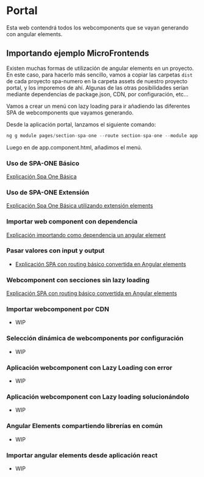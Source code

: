 # Portal

Esta web contendrá todos los webcomponents que se vayan generando con angular elements.

## Importando ejemplo MicroFrontends

Existen muchas formas de utilización de angular elements en un proyecto. En este caso, para hacerlo más sencillo, vamos a copiar las carpetas ```dist``` de cada proyecto spa-numero en la carpeta assets de nuestro proyecto portal, y los imporemos de ahí. Algunas de las otras posibilidades serían mediante dependencias de package.json, CDN, por configuración, etc...

Vamos a crear un menú con lazy loading para ir añadiendo las diferentes SPA de webcomponents que vayamos generando.

Desde la aplicación portal, lanzamos el siguiente comando:

```js
ng g module pages/section-spa-one --route section-spa-one --module app.module
```

Luego en de app.component.html, añadimos el menú.

### Uso de SPA-ONE Básico

[Explicación Spa One Básica](https://github.com/jesuscuesta/angular-elements/blob/doc/portal/portal/readme/spa-one.md)

### Uso de SPA-ONE Extensión

[Explicación Spa One Básica utilizando extensión elements](https://github.com/jesuscuesta/angular-elements/blob/doc/portal/portal/readme/spa-one-ext.md)

### Importar web component con dependencia

[Explicación importando como dependencia un angular element](https://github.com/jesuscuesta/angular-elements/blob/doc/portal/portal/readme/spa-github.md)

### Pasar valores con input y output

- [Explicación SPA con routing básico convertida en Angular elements](https://github.com/jesuscuesta/angular-elements/blob/doc/portal/portal/readme/spa-input.md)

### Webcomponent con secciones sin lazy loading

[Explicación SPA con routing básico convertida en Angular elements](https://github.com/jesuscuesta/angular-elements/blob/doc/portal/portal/readme/spa-with-routing.md)

### Importar webcomponent por CDN

- WIP
  
### Selección dinámica de webcomponents por configuración

- WIP
  
### Aplicación webcomponent con Lazy Loading con error

- WIP
  
### Aplicación webcomponent con Lazy loading solucionándolo

- WIP

### Angular Elements compartiendo librerías en común

- WIP
  
### Importar angular elements desde aplicación react

- WIP
